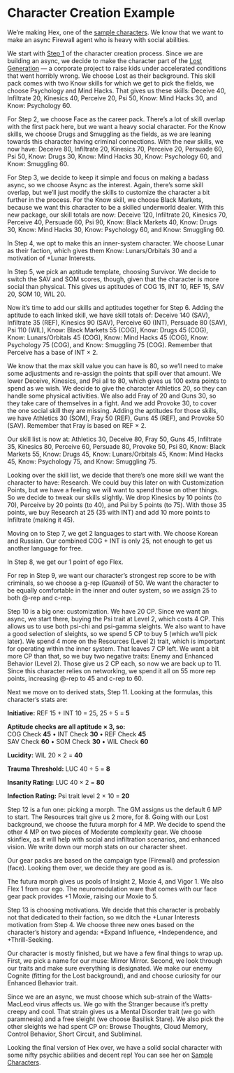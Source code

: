 # Character Creation Example

We’re making Hex, one of the [sample characters](../05/00-sample-characters.md). We know that we want to make an async Firewall agent who is heavy with social abilities.

We start with [Step 1](../04/04-step-1-background.md) of the character creation process. Since we are building an async, we decide to make the character part of the [Lost Generation](../08/06-family-and-children.md#the-lost) — a corporate project to raise kids under accelerated conditions that went horribly wrong. We choose Lost as their background. This skill pack comes with two Know skills for which we get to pick the fields, we choose Psychology and Mind Hacks. That gives us these skills: Deceive 40, Infiltrate 20, Kinesics 40, Perceive 20, Psi 50, Know: Mind Hacks 30, and Know: Psychology 60.

For Step 2, we choose Face as the career pack. There’s a lot of skill overlap with the first pack here, but we want a heavy social character. For the Know skills, we choose Drugs and Smuggling as the fields, as we are leaning towards this character having criminal connections. With the new skills, we now have: Deceive 80, Infiltrate 20, Kinesics 70, Perceive 20, Persuade 60, Psi 50, Know: Drugs 30, Know: Mind Hacks 30, Know: Psychology 60, and Know: Smuggling 60.

For Step 3, we decide to keep it simple and focus on making a badass async, so we choose Async as the interest. Again, there’s some skill overlap, but we’ll just modify the skills to customize the character a bit further in the process. For the Know skill, we choose Black Markets, because we want this character to be a skilled underworld dealer. With this new package, our skill totals are now: Deceive 120, Infiltrate 20, Kinesics 70, Perceive 40, Persuade 60, Psi 90, Know: Black Markets 40, Know: Drugs 30, Know: Mind Hacks 30, Know: Psychology 60, and Know: Smuggling 60.

In Step 4, we opt to make this an inner-system character. We choose Lunar as their faction, which gives them Know: Lunars/Orbitals 30 and a motivation of +Lunar Interests.

In Step 5, we pick an aptitude template, choosing Survivor. We decide to switch the SAV and SOM scores, though, given that the character is more social than physical. This gives us aptitudes of COG 15, INT 10, REF 15, SAV 20, SOM 10, WIL 20.

Now it’s time to add our skills and aptitudes together for Step 6. Adding the aptitude to each linked skill, we have skill totals of: Deceive 140 (SAV), Infiltrate 35 (REF), Kinesics 90 (SAV), Perceive 60 (INT), Persuade 80 (SAV), Psi 110 (WIL), Know: Black Markets 55 (COG), Know: Drugs 45 (COG), Know: Lunars/Orbitals 45 (COG), Know: Mind Hacks 45 (COG), Know: Psychology 75 (COG), and Know: Smuggling 75 (COG). Remember that Perceive has a base of INT × 2.

We know that the max skill value you can have is 80, so we’ll need to make some adjustments and re-assign the points that spill over that amount. We lower Deceive, Kinesics, and Psi all to 80, which gives us 100 extra points to spend as we wish. We decide to give the character Athletics 20, so they can handle some physical activities. We also add Fray of 20 and Guns 30, so they take care of themselves in a fight. And we add Provoke 30, to cover the one social skill they are missing. Adding the aptitudes for those skills, we have Athletics 30 (SOM), Fray 50 (REF), Guns 45 (REF), and Provoke 50 (SAV). Remember that Fray is based on REF × 2.

Our skill list is now at: Athletics 30, Deceive 80, Fray 50, Guns 45, Infiltrate 35, Kinesics 80, Perceive 60, Persuade 80, Provoke 50, Psi 80, Know: Black Markets 55, Know: Drugs 45, Know: Lunars/Orbitals 45, Know: Mind Hacks 45, Know: Psychology 75, and Know: Smuggling 75.

Looking over the skill list, we decide that there’s one more skill we want the character to have: Research. We could buy this later on with Customization Points, but we have a feeling we will want to spend those on other things. So we decide to tweak our skills slightly. We drop Kinesics by 10 points (to 70), Perceive by 20 points (to 40), and Psi by 5 points (to 75). With those 35 points, we buy Research at 25 (35 with INT) and add 10 more points to Infiltrate (making it 45).

Moving on to Step 7, we get 2 languages to start with. We choose Korean and Russian. Our combined COG + INT is only 25, not enough to get us another language for free.

In Step 8, we get our 1 point of ego Flex.

For rep in Step 9, we want our character’s strongest rep score to be with criminals, so we choose a g-rep (Guanxi) of 50. We want the character to be equally comfortable in the inner and outer system, so we assign 25 to both @-rep and c-rep.

Step 10 is a big one: customization. We have 20&nbsp;CP. Since we want an async, we start there, buying the Psi trait at Level 2, which costs 4&nbsp;CP. This allows us to use both psi-chi and psi-gamma sleights. We also want to have a good selection of sleights, so we spend 5&nbsp;CP to buy 5 (which we’ll pick later). We spend 4 more on the Resources (Level 2) trait, which is important for operating within the inner system. That leaves 7&nbsp;CP left. We want a bit more CP than that, so we buy two negative traits: Enemy and Enhanced Behavior (Level 2). Those give us 2&nbsp;CP each, so now we are back up to 11. Since this character relies on networking, we spend it all on 55 more rep points, increasing @-rep to 45 and c-rep to 60.

Next we move on to derived stats, Step 11. Looking at the formulas, this character’s stats are:

<!-- CLEANED blockquote -->

**Initiative:** REF 15 + INT 10 = 25, 25 ÷ 5 = **5**

**Aptitude checks are all aptitude × 3, so:**<br>
COG Check **45** • INT Check **30** • REF Check **45**<br>
SAV Check **60** • SOM Check **30** • WIL Check **60**

**Lucidity:** WIL 20 × 2 = **40**

**Trauma Threshold:** LUC 40 ÷ 5 = **8**

**Insanity Rating:** LUC 40 × 2 = **80**

**Infection Rating:** Psi trait level 2 × 10 = **20**

<!-- CLEANED /blockquote -->

Step 12 is a fun one: picking a morph. The GM assigns us the default 6&nbsp;MP to start. The Resources trait give us 2 more, for 8. Going with our Lost background, we choose the futura morph for 4&nbsp;MP. We decide to spend the other 4&nbsp;MP on two pieces of Moderate complexity gear. We choose skinflex, as it will help with social and infiltration scenarios, and enhanced vision. We write down our morph stats on our character sheet.

Our gear packs are based on the campaign type (Firewall) and profession (face). Looking them over, we decide they are good as is.

The futura morph gives us pools of Insight 2, Moxie 4, and Vigor 1. We also Flex 1 from our ego. The neuromodulation ware that comes with our face gear pack provides +1 Moxie, raising our Moxie to 5.

Step 13 is choosing motivations. We decide that this character is probably not that dedicated to their faction, so we ditch the +Lunar Interests motivation from Step 4. We choose three new ones based on the character’s history and agenda: +Expand Influence, +Independence, and +Thrill-Seeking.

Our character is mostly finished, but we have a few final things to wrap up. First, we pick a name for our muse: Mirror Mirror. Second, we look through our traits and make sure everything is designated. We make our enemy Cognite (fitting for the Lost background), and and choose curiosity for our Enhanced Behavior trait.

Since we are an async, we must choose which sub-strain of the Watts-MacLeod virus affects us. We go with the Stranger because it’s pretty creepy and cool. That strain gives us a Mental Disorder trait (we go with paramnesia) and a free sleight (we choose Basilisk Stare). We also pick the other sleights we had spent CP on: Browse Thoughts, Cloud Memory, Control Behavior, Short Circuit, and Subliminal.

Looking the final version of Hex over, we have a solid social character with some nifty psychic abilities and decent rep! You can see her on [Sample Characters](../05/00-sample-characters.md).
